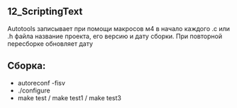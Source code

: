 ## 12_ScriptingText
Autotools записывает при помощи макросов м4 в начало каждого .c или .h файла название проекта, его версию и дату сборки. При повторной пересборке обновляет дату

## Сборка:
* autoreconf -fisv
* ./configure
* make test / make test1 / make test3

